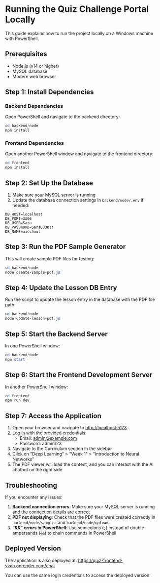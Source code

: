 # Running the Quiz Challenge Portal Locally

This guide explains how to run the project locally on a Windows machine with PowerShell.

## Prerequisites

- Node.js (v14 or higher)
- MySQL database
- Modern web browser

## Step 1: Install Dependencies

### Backend Dependencies

Open PowerShell and navigate to the backend directory:

```powershell
cd backend/node
npm install
```

### Frontend Dependencies

Open another PowerShell window and navigate to the frontend directory:

```powershell
cd frontend
npm install
```

## Step 2: Set Up the Database

1. Make sure your MySQL server is running
2. Update the database connection settings in `backend/node/.env` if needed:

```
DB_HOST=localhost
DB_PORT=3306
DB_USER=Sara
DB_PASSWORD=Sara0330!!
DB_NAME=aischool
```

## Step 3: Run the PDF Sample Generator

This will create sample PDF files for testing:

```powershell
cd backend/node
node create-sample-pdf.js
```

## Step 4: Update the Lesson DB Entry

Run the script to update the lesson entry in the database with the PDF file path:

```powershell
cd backend/node
node update-lesson-pdf.js
```

## Step 5: Start the Backend Server

In one PowerShell window:

```powershell
cd backend/node
npm start
```

## Step 6: Start the Frontend Development Server

In another PowerShell window:

```powershell
cd frontend
npm run dev
```

## Step 7: Access the Application

1. Open your browser and navigate to [http://localhost:5173](http://localhost:5173)
2. Log in with the provided credentials:
   - Email: admin@example.com
   - Password: admin123
3. Navigate to the Curriculum section in the sidebar
4. Click on "Deep Learning" > "Week 1" > "Introduction to Neural Networks"
5. The PDF viewer will load the content, and you can interact with the AI chatbot on the right side

## Troubleshooting

If you encounter any issues:

1. **Backend connection errors**: Make sure your MySQL server is running and the connection details are correct
2. **PDF not displaying**: Check that the PDF files were created correctly in `backend/node/samples` and `backend/node/uploads`
3. **"&&" errors in PowerShell**: Use semicolons (`;`) instead of double ampersands (`&&`) to chain commands in PowerShell

## Deployed Version

The application is also deployed at: https://quiz-frontend-vvan.onrender.com/chat

You can use the same login credentials to access the deployed version. 